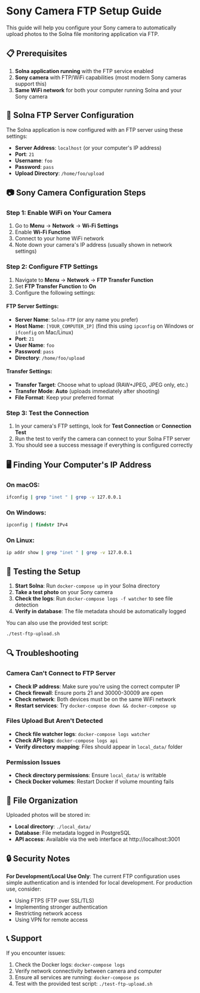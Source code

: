 # Sony Camera FTP Setup Guide

This guide will help you configure your Sony camera to automatically upload photos to the Solna file monitoring application via FTP.

## 📋 Prerequisites

1. **Solna application running** with the FTP service enabled
2. **Sony camera** with FTP/WiFi capabilities (most modern Sony cameras support this)
3. **Same WiFi network** for both your computer running Solna and your Sony camera

## 🔧 Solna FTP Server Configuration

The Solna application is now configured with an FTP server using these settings:

- **Server Address**: `localhost` (or your computer's IP address)
- **Port**: `21`
- **Username**: `foo`
- **Password**: `pass`
- **Upload Directory**: `/home/foo/upload`

## 📷 Sony Camera Configuration Steps

### Step 1: Enable WiFi on Your Camera

1. Go to **Menu** → **Network** → **Wi-Fi Settings**
2. Enable **Wi-Fi Function**
3. Connect to your home WiFi network
4. Note down your camera's IP address (usually shown in network settings)

### Step 2: Configure FTP Settings

1. Navigate to **Menu** → **Network** → **FTP Transfer Function**
2. Set **FTP Transfer Function** to **On**
3. Configure the following settings:

#### FTP Server Settings:
- **Server Name**: `Solna-FTP` (or any name you prefer)
- **Host Name**: `[YOUR_COMPUTER_IP]` (find this using `ipconfig` on Windows or `ifconfig` on Mac/Linux)
- **Port**: `21`
- **User Name**: `foo`
- **Password**: `pass`
- **Directory**: `/home/foo/upload`

#### Transfer Settings:
- **Transfer Target**: Choose what to upload (RAW+JPEG, JPEG only, etc.)
- **Transfer Mode**: **Auto** (uploads immediately after shooting)
- **File Format**: Keep your preferred format

### Step 3: Test the Connection

1. In your camera's FTP settings, look for **Test Connection** or **Connection Test**
2. Run the test to verify the camera can connect to your Solna FTP server
3. You should see a success message if everything is configured correctly

## 🖥️ Finding Your Computer's IP Address

### On macOS:
```bash
ifconfig | grep "inet " | grep -v 127.0.0.1
```

### On Windows:
```cmd
ipconfig | findstr IPv4
```

### On Linux:
```bash
ip addr show | grep "inet " | grep -v 127.0.0.1
```

## 🧪 Testing the Setup

1. **Start Solna**: Run `docker-compose up` in your Solna directory
2. **Take a test photo** on your Sony camera
3. **Check the logs**: Run `docker-compose logs -f watcher` to see file detection
4. **Verify in database**: The file metadata should be automatically logged

You can also use the provided test script:
```bash
./test-ftp-upload.sh
```

## 🔍 Troubleshooting

### Camera Can't Connect to FTP Server
- **Check IP address**: Make sure you're using the correct computer IP
- **Check firewall**: Ensure ports 21 and 30000-30009 are open
- **Check network**: Both devices must be on the same WiFi network
- **Restart services**: Try `docker-compose down && docker-compose up`

### Files Upload But Aren't Detected
- **Check file watcher logs**: `docker-compose logs watcher`
- **Check API logs**: `docker-compose logs api`
- **Verify directory mapping**: Files should appear in `local_data/` folder

### Permission Issues
- **Check directory permissions**: Ensure `local_data/` is writable
- **Check Docker volumes**: Restart Docker if volume mounting fails

## 📁 File Organization

Uploaded photos will be stored in:
- **Local directory**: `./local_data/`
- **Database**: File metadata logged in PostgreSQL
- **API access**: Available via the web interface at http://localhost:3001

## 🔒 Security Notes

**For Development/Local Use Only**: The current FTP configuration uses simple authentication and is intended for local development. For production use, consider:

- Using FTPS (FTP over SSL/TLS)
- Implementing stronger authentication
- Restricting network access
- Using VPN for remote access

## 📞 Support

If you encounter issues:
1. Check the Docker logs: `docker-compose logs`
2. Verify network connectivity between camera and computer
3. Ensure all services are running: `docker-compose ps`
4. Test with the provided test script: `./test-ftp-upload.sh`
